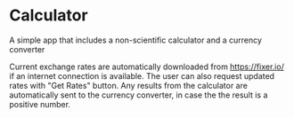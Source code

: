 # Calculator
A simple app that includes a non-scientific calculator and a currency converter 

Current exchange rates are automatically downloaded from https://fixer.io/ if an internet connection is available.
The user can also request updated rates with "Get Rates" button.
Any results from the calculator are automatically sent to the currency converter, in case the the result is a positive number.
